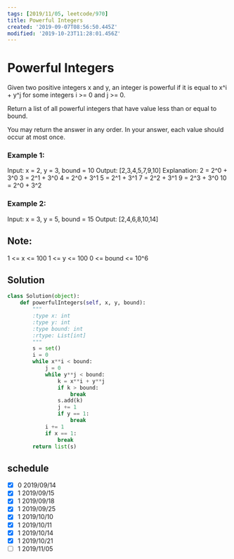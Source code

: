 ```yaml
---
tags: [2019/11/05, leetcode/970]
title: Powerful Integers
created: '2019-09-07T08:56:50.445Z'
modified: '2019-10-23T11:28:01.456Z'
---
```


# Powerful Integers

Given two positive integers x and y, an integer is powerful if it is equal to x^i + y^j for some integers i >= 0 and j >= 0.

Return a list of all powerful integers that have value less than or equal to bound.

You may return the answer in any order.  In your answer, each value should occur at most once.



### Example 1:

Input: x = 2, y = 3, bound = 10
Output: [2,3,4,5,7,9,10]
Explanation:
2 = 2^0 + 3^0
3 = 2^1 + 3^0
4 = 2^0 + 3^1
5 = 2^1 + 3^1
7 = 2^2 + 3^1
9 = 2^3 + 3^0
10 = 2^0 + 3^2

### Example 2:

Input: x = 3, y = 5, bound = 15
Output: [2,4,6,8,10,14]


## Note:

1 <= x <= 100
1 <= y <= 100
0 <= bound <= 10^6


## Solution

```python
class Solution(object):
    def powerfulIntegers(self, x, y, bound):
        """
        :type x: int
        :type y: int
        :type bound: int
        :rtype: List[int]
        """
        s = set()
        i = 0
        while x**i < bound:
            j = 0
            while y**j < bound:
                k = x**i + y**j
                if k > bound:
                    break
                s.add(k)
                j += 1
                if y == 1:
                    break
            i += 1
            if x == 1:
                break
        return list(s)
```


## schedule

* [x] 0 2019/09/14
* [x] 1 2019/09/15
* [x] 1 2019/09/18
* [x] 1 2019/09/25
* [x] 1 2019/10/10
* [x] 1 2019/10/11
* [x] 1 2019/10/14
* [x] 1 2019/10/21
* [ ] 1 2019/11/05
